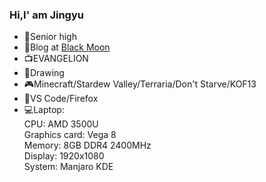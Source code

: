 ### Hi,I' am Jingyu

- 🏫Senior high  
- 📜Blog at [Black Moon](https://me.ruakio.com)  
- 📺EVANGELION  
- 🎨Drawing  
- 🎮Minecraft/Stardew Valley/Terraria/Don't Starve/KOF13  
- 🔨VS Code/Firefox  
- 💻Laptop:  
CPU: AMD 3500U  
Graphics card: Vega 8  
Memory: 8GB DDR4 2400MHz  
Display: 1920x1080  
System: Manjaro KDE  
